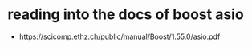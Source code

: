 # reading into the docs of boost asio
* https://scicomp.ethz.ch/public/manual/Boost/1.55.0/asio.pdf
